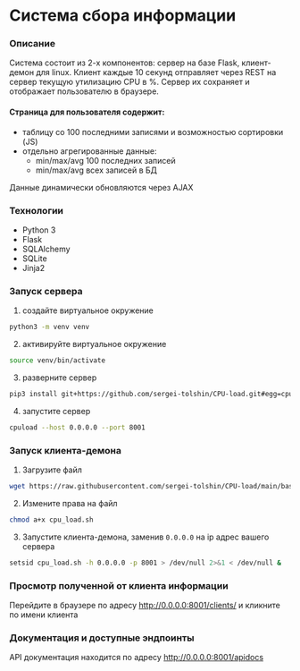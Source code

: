 # Система сбора информации

### Описание

Система состоит из 2-х компонентов: сервер на базе Flask, клиент-демон для linux.
Клиент каждые 10 секунд отправляет через REST на сервер текущую утилизацию CPU в %. Сервер их сохраняет и отображает пользователю в браузере.  

#### Cтраница для пользователя содержит:
- таблицу со 100 последними записями и возможностью сортировки (JS)
- отдельно агрегированные данные:
    - min/max/avg 100 последних записей
    - min/max/avg всех записей в БД
  
Данные динамически обновляются через AJAX


### Технологии
- Python 3
- Flask
- SQLAlchemy
- SQLite
- Jinja2

### Запуск сервера
1. создайте виртуальное окружение
```bash
python3 -m venv venv
```
2. активируйте виртуальное окружение
```bash
source venv/bin/activate
```
3. разверните сервер 
```bash
pip3 install git+https://github.com/sergei-tolshin/CPU-load.git#egg=cpuload
```
4. запустите сервер
```bash
cpuload --host 0.0.0.0 --port 8001
```

### Запуск клиента-демона
1. Загрузите файл
```bash
wget https://raw.githubusercontent.com/sergei-tolshin/CPU-load/main/bash/cpu_load.sh
```
2. Измените права на файл
```bash
chmod a+x cpu_load.sh
```
3. Запустите клиента-демона, заменив `0.0.0.0` на ip адрес вашего сервера
```bash
setsid cpu_load.sh -h 0.0.0.0 -p 8001 > /dev/null 2>&1 < /dev/null &
```


### Просмотр полученной от клиента информации
Перейдите в браузере по адресу <http://0.0.0.0:8001/clients/> и кликните по имени клиента

### Документация и доступные эндпоинты
API документация находится по адресу <http://0.0.0.0:8001/apidocs>
